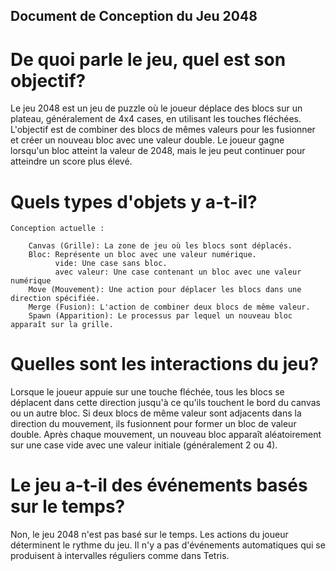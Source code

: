 ## Document de Conception du Jeu 2048


 # De quoi parle le jeu, quel est son objectif?
Le jeu 2048 est un jeu de puzzle où le joueur déplace des blocs sur un plateau, généralement de 4x4 cases, en utilisant les touches fléchées. L'objectif est de combiner des blocs de mêmes valeurs pour les fusionner et créer un nouveau bloc avec une valeur double. Le joueur gagne lorsqu'un bloc atteint la valeur de 2048, mais le jeu peut continuer pour atteindre un score plus élevé.


#  Quels types d'objets y a-t-il?

    Conception actuelle : 

        Canvas (Grille): La zone de jeu où les blocs sont déplacés.
        Bloc: Représente un bloc avec une valeur numérique.
              vide: Une case sans bloc.
              avec valeur: Une case contenant un bloc avec une valeur numérique
        Move (Mouvement): Une action pour déplacer les blocs dans une direction spécifiée.
        Merge (Fusion): L'action de combiner deux blocs de même valeur.
        Spawn (Apparition): Le processus par lequel un nouveau bloc apparaît sur la grille.

#  Quelles sont les interactions du jeu?

Lorsque le joueur appuie sur une touche fléchée, tous les blocs se déplacent dans cette direction jusqu'à ce qu'ils touchent le bord du canvas ou un autre bloc.
Si deux blocs de même valeur sont adjacents dans la direction du mouvement, ils fusionnent pour former un bloc de valeur double.
Après chaque mouvement, un nouveau bloc apparaît aléatoirement sur une case vide avec une valeur initiale (généralement 2 ou 4).

# Le jeu a-t-il des événements basés sur le temps?
Non, le jeu 2048 n'est pas basé sur le temps. Les actions du joueur déterminent le rythme du jeu. Il n'y a pas d'événements automatiques qui se produisent à intervalles réguliers comme dans Tetris.
